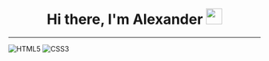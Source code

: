 <h1 align="center">Hi there, I'm <a>Alexander</a> 
<img src="https://github.com/blackcater/blackcater/raw/main/images/Hi.gif" height="32"/></h1>

---
![HTML5](https://img.shields.io/badge/HTML5-E34F26?style=for-the-badge&logo=html5&logoColor=white)
![CSS3](https://img.shields.io/badge/CSS3-1572B6?style=for-the-badge&logo=css3&logoColor=white)
